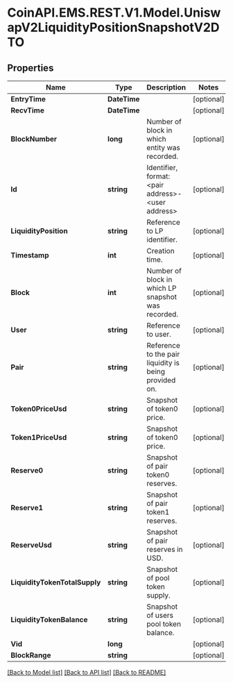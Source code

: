 
# CoinAPI.EMS.REST.V1.Model.UniswapV2LiquidityPositionSnapshotV2DTO

## Properties

Name | Type | Description | Notes
------------ | ------------- | ------------- | -------------
**EntryTime** | **DateTime** |  | [optional] 
**RecvTime** | **DateTime** |  | [optional] 
**BlockNumber** | **long** | Number of block in which entity was recorded. | [optional] 
**Id** | **string** | Identifier, format: &lt;pair address&gt;-&lt;user address&gt; | [optional] 
**LiquidityPosition** | **string** | Reference to LP identifier. | [optional] 
**Timestamp** | **int** | Creation time. | [optional] 
**Block** | **int** | Number of block in which LP snapshot was recorded. | [optional] 
**User** | **string** | Reference to user. | [optional] 
**Pair** | **string** | Reference to the pair liquidity is being provided on. | [optional] 
**Token0PriceUsd** | **string** | Snapshot of token0 price. | [optional] 
**Token1PriceUsd** | **string** | Snapshot of token0 price. | [optional] 
**Reserve0** | **string** | Snapshot of pair token0 reserves. | [optional] 
**Reserve1** | **string** | Snapshot of pair token1 reserves. | [optional] 
**ReserveUsd** | **string** | Snapshot of pair reserves in USD. | [optional] 
**LiquidityTokenTotalSupply** | **string** | Snapshot of pool token supply. | [optional] 
**LiquidityTokenBalance** | **string** | Snapshot of users pool token balance. | [optional] 
**Vid** | **long** |  | [optional] 
**BlockRange** | **string** |  | [optional] 

[[Back to Model list]](../README.md#documentation-for-models)
[[Back to API list]](../README.md#documentation-for-api-endpoints)
[[Back to README]](../README.md)

